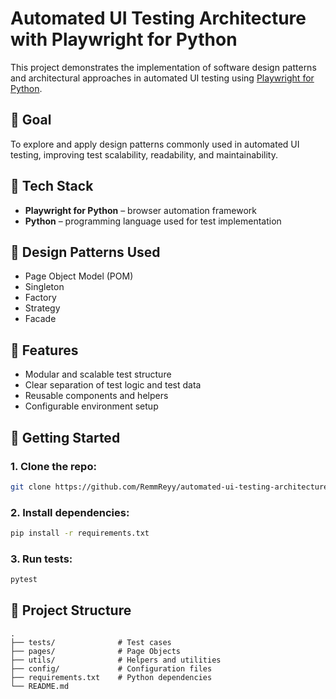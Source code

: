 
# Automated UI Testing Architecture with Playwright for Python

This project demonstrates the implementation of software design patterns and architectural approaches in automated UI testing using [Playwright for Python](https://playwright.dev/python/).

## 📌 Goal

To explore and apply design patterns commonly used in automated UI testing, improving test scalability, readability, and maintainability.

## 🧰 Tech Stack

- **Playwright for Python** – browser automation framework
- **Python** – programming language used for test implementation

## 📐 Design Patterns Used

- Page Object Model (POM)
- Singleton
- Factory
- Strategy
- Facade

## 🧪 Features

- Modular and scalable test structure
- Clear separation of test logic and test data
- Reusable components and helpers
- Configurable environment setup

## 🚀 Getting Started

### 1. Clone the repo:
```bash
git clone https://github.com/RemmReyy/automated-ui-testing-architecture.git
```

### 2. Install dependencies:
```bash
pip install -r requirements.txt
```

### 3. Run tests:
```bash
pytest
```

## 📁 Project Structure

```
.
├── tests/              # Test cases
├── pages/              # Page Objects
├── utils/              # Helpers and utilities
├── config/             # Configuration files
├── requirements.txt    # Python dependencies
└── README.md
```
